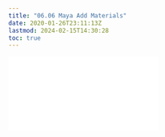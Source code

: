 ```yaml
---
title: "06.06 Maya Add Materials"
date: 2020-01-26T23:11:13Z
lastmod: 2024-02-15T14:30:28
toc: true
---
```


![Link to included file content](../../../../3d-modeling/maya/maya-add-materials.md)
